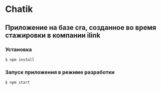 # Chatik

## Приложение на базе cra, созданное во время стажировки в компании ilink

### Установка

```
$ npm install
```

### Запуск приложения в режиме разработки

```
$ npm start
```
